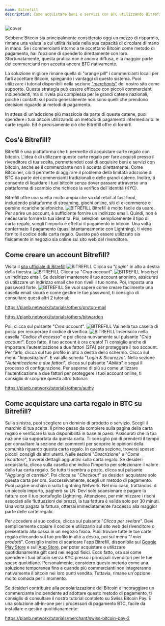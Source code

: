 ```yaml
---
name: Bitrefill
description: Come acquistare beni e servizi con BTC utilizzando Bitrefill?
---
```

![cover](assets/cover.webp)

Sebbene Bitcoin sia principalmente considerato oggi un mezzo di risparmio, rimane una valuta la cui utilità risiede nella sua capacità di circolare di mano in mano. Se i commercianti intorno a te accettano Bitcoin come metodo di pagamento, hai l'opzione di spenderlo direttamente con loro. Sfortunatamente, questa pratica non è ancora diffusa, e la maggior parte dei commercianti non accetta ancora BTC nativamente.

La soluzione migliore rimane quella di "orange pill" i commercianti locali per farli accettare Bitcoin, spiegando i vantaggi di questo sistema. Puoi utilizzare i tutorial disponibili nella sezione ["*merchants*"](https://planb.network/tutorials/merchant) del nostro sito come supporto. Questa strategia può essere efficace con piccoli commercianti indipendenti, ma si rivela più complessa per le grandi catene nazionali, poiché i contatti sul posto generalmente non sono quelli che prendono decisioni riguardo ai metodi di pagamento.

In attesa di un'adozione più massiccia da parte di queste catene, puoi spendere i tuoi bitcoin utilizzando un metodo di pagamento intermediario: le carte regalo. Ed è precisamente ciò che Bitrefill offre di fornirti.

## Cos'è Bitrefill?

Bitrefill è una piattaforma che ti permette di acquistare carte regalo con bitcoin. L'idea è di utilizzare queste carte regalo per fare acquisti presso il rivenditore di tua scelta, permettendoti così di acquisire beni e servizi con bitcoin, anche se il commerciante non li accetta direttamente. Come Bitcoiner, ciò ti permette di aggirare il problema della limitata adozione di BTC da parte dei commercianti tradizionali e delle grandi catene. Inoltre, ti consente di liquidare i tuoi bitcoin senza dover passare attraverso una piattaforma di scambio che richiede la verifica dell'identità (KYC).

Bitrefill offre una scelta molto ampia che va dal retail al fast food, includendo piattaforme di streaming, giochi online, siti di e-commerce e persino ricariche telefoniche.
![BITREFILL](assets/notext/01.webp)
Bitrefill è molto facile da usare. Per aprire un account, è sufficiente fornire un indirizzo email. Quindi, non è necessario fornire la tua identità. Poi, selezioni semplicemente il tipo di carta regalo, scegli l'importo e effettui il pagamento in bitcoin. Una volta confermato il pagamento (quasi istantaneamente con Lightning), ti viene fornito il codice della carta regalo. Questo può essere utilizzato sia fisicamente in negozio sia online sul sito web del rivenditore.

## Come creare un account Bitrefill?
Visita il [sito ufficiale di Bitrefill](https://www.bitrefill.com).![BITREFILL](assets/notext/02.webp)
Clicca su "*Login*" in alto a destra della finestra.
![BITREFILL](assets/notext/03.webp)
Clicca su "*Crea account*".
![BITREFILL](assets/notext/04.webp)
Inserisci un indirizzo email. Se desideri mantenere il tuo account anonimo, assicurati di utilizzare un indirizzo email che non riveli il tuo nome. Poi, imposta una password forte.
![BITREFILL](assets/notext/05.webp)
Se vuoi sapere come creare facilmente una casella email sicura e come gestire le tue password, ti consiglio di consultare questi altri 2 tutorial:

https://planb.network/tutorials/others/proton-mail

https://planb.network/tutorials/others/bitwarden

Poi, clicca sul pulsante "*Crea account*".
![BITREFILL](assets/notext/06.webp)
Vai nella tua casella di posta per recuperare il codice di verifica.
![BITREFILL](assets/notext/07.webp)
Inseriscilo nella casella "*Codice di accesso*" e poi clicca nuovamente sul pulsante "*Crea account*".
Ecco fatto, il tuo account è ora creato!
Ti consiglio anche di impostare l'autenticazione a due fattori (2FA) per proteggere il tuo account. Per farlo, clicca sul tuo profilo in alto a destra dello schermo.
Clicca sul menu "*Impostazioni*".
E vai alla scheda "*Login & Sicurezza*".
Nella sezione "*Autenticazione a due fattori*", clicca sul pulsante "*Abilita*" e segui il processo di configurazione.
Per saperne di più su come utilizzare l'autenticazione a due fattori per proteggere i tuoi account online, ti consiglio di scoprire questo altro tutorial:

https://planb.network/tutorials/others/authy

## Come acquistare una carta regalo in BTC su Bitrefill?

Sulla sinistra, puoi scegliere un dominio di prodotto o servizio.
Scegli il marchio di tua scelta.
Il primo passo da compiere sulla pagina della carta regalo è verificare la sua disponibilità in base ai paesi. Assicurati che la tua nazione sia supportata da questa carta.
Ti consiglio poi di prenderti il tempo per consultare la sezione dei commenti per scoprire le opinioni della comunità riguardo questa carta regalo.
In questa sezione, troverai spesso piccoli consigli da altri utenti.
Nelle sezioni "*Descrizione*" e "*Come riscattare*", troverai dettagli aggiuntivi sulla carta regalo.
Se desideri acquistarla, clicca sulla casella che indica l'importo per selezionare il valore della tua carta regalo.
Se tutto ti sembra a posto, clicca sul pulsante "*Aggiungi al carrello*".
Poi clicca su "*Checkout*" se desideri acquistare solo questa carta per ora.
Successivamente, scegli un metodo di pagamento. Puoi pagare onchain o sulla Lightning Network. Nel mio caso, trattandosi di un piccolo importo, pagherò su LN.
Devi solo scansionare e pagare la fattura con il tuo portafoglio Lightning. Attenzione, per minimizzare i rischi associati alle fluttuazioni dei prezzi, la tua fattura è valida solo per 30 minuti.
Una volta pagata la fattura, otterrai immediatamente l'accesso alla maggior parte delle carte regalo.

Per accedere al suo codice, clicca sul pulsante "*Clicca per svelare*".
Devi semplicemente copiare il codice e utilizzarlo sul sito web del rivenditore o presentarlo alla cassa in un negozio fisico.
Puoi trovare tutte le tue carte regalo cliccando sul tuo profilo in alto a destra, poi sul menu "*I miei prodotti*".
Consiglio inoltre di scaricare l'app Bitrefill, disponibile sul [Google Play Store](https://play.google.com/store/apps/details?id=com.bitrefill.app) e sull'[App Store](https://apps.apple.com/in/app/bitrefill/id1378102623), per poter acquistare e utilizzare quotidianamente gift card nei negozi fisici.
Ecco fatto, ora sai come spendere i tuoi bitcoin senza KYC presso i principali rivenditori per le tue spese quotidiane. Personalmente, considero questo metodo come una soluzione temporanea fino a quando più commercianti non integreranno nativamente il bitcoin nei loro punti vendita. Tuttavia, rimane un'opzione molto comoda per il momento.

Se desideri contribuire alla popolarizzazione del Bitcoin e incoraggiare un commerciante indipendente ad adottare questo metodo di pagamento, ti consiglio di consultare il nostro tutorial completo su Swiss Bitcoin Pay. È una soluzione all-in-one per i processori di pagamento BTC, facile da installare e gestire quotidianamente:

https://planb.network/tutorials/merchant/swiss-bitcoin-pay-2